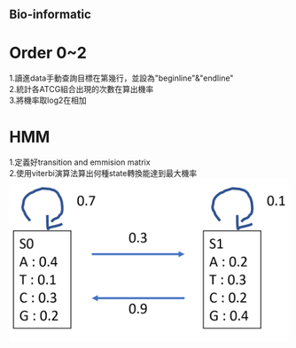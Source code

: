 ## Bio-informatic
# Order 0~2
  1.讀進data手動查詢目標在第幾行，並設為"beginline"&"endline"  
  2.統計各ATCG組合出現的次數在算出機率  
  3.將機率取log2在相加  

# HMM
  1.定義好transition and emmision matrix  
  2.使用viterbi演算法算出何種state轉換能達到最大機率  
  ![image](https://github.com/ykshih88/Bio-informatic/blob/master/%E6%A9%9F%E7%8E%87%E8%BD%89%E6%8F%9B%E5%9C%96.png)
